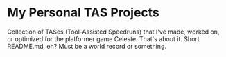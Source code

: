 # My Personal TAS Projects

Collection of TASes (Tool-Assisted Speedruns) that I've made, worked on, or optimized for the platformer game Celeste.
That's about it. Short README.md, eh? Must be a world record or something.
